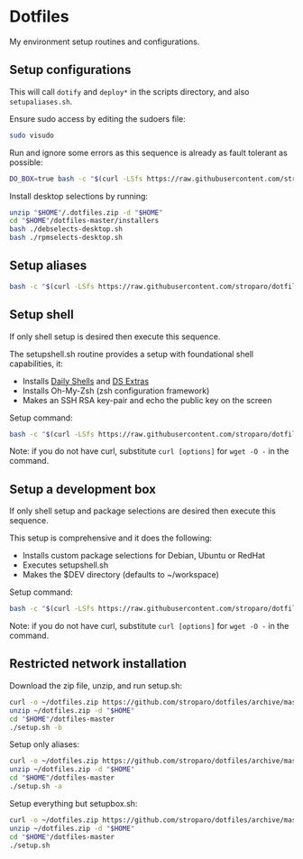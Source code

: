 # Dotfiles

My environment setup routines and configurations.

## Setup configurations

This will call ```dotify``` and ```deploy*``` in the scripts directory, and also ```setupaliases.sh```. 

Ensure sudo access by editing the sudoers file:

```bash
sudo visudo
```

Run and ignore some errors as this sequence is already as fault tolerant as possible:

```bash
DO_BOX=true bash -c "$(curl -LSfs https://raw.githubusercontent.com/stroparo/dotfiles/master/setup.sh)"
```

Install desktop selections by running:

```bash
unzip "$HOME"/.dotfiles.zip -d "$HOME"
cd "$HOME"/dotfiles-master/installers
bash ./debselects-desktop.sh
bash ./rpmselects-desktop.sh
```

## Setup aliases

```bash
bash -c "$(curl -LSfs https://raw.githubusercontent.com/stroparo/dotfiles/master/setupaliases.sh)"
```

## Setup shell

If only shell setup is desired then execute this sequence.

The setupshell.sh routine provides a setup with foundational shell capabilities, it:

* Installs [Daily Shells](http://stroparo.github.io/ds/) and [DS Extras](https://github.com/stroparo/ds-extras)
* Installs Oh-My-Zsh (zsh configuration framework)
* Makes an SSH RSA key-pair and echo the public key on the screen

Setup command:

```bash
bash -c "$(curl -LSfs https://raw.githubusercontent.com/stroparo/dotfiles/master/setupshell.sh)"
```

Note: if you do not have curl, substitute ```curl [options]``` for ```wget -O -``` in the command.

## Setup a development box

If only shell setup and package selections are desired then execute this sequence.

This setup is comprehensive and it does the following:

* Installs custom package selections for Debian, Ubuntu or RedHat
* Executes setupshell.sh
* Makes the $DEV directory (defaults to ~/workspace)

Setup command:

```bash
bash -c "$(curl -LSfs https://raw.githubusercontent.com/stroparo/dotfiles/master/setupbox.sh)"
```

Note: if you do not have curl, substitute ```curl [options]``` for ```wget -O -``` in the command.

## Restricted network installation

Download the zip file, unzip, and run setup.sh:

```bash
curl -o ~/dotfiles.zip https://github.com/stroparo/dotfiles/archive/master.zip
unzip ~/dotfiles.zip -d "$HOME"
cd "$HOME"/dotfiles-master
./setup.sh -b
```

Setup only aliases:

```bash
curl -o ~/dotfiles.zip https://github.com/stroparo/dotfiles/archive/master.zip
unzip ~/dotfiles.zip -d "$HOME"
cd "$HOME"/dotfiles-master
./setup.sh -a
```

Setup everything but setupbox.sh:
```bash
curl -o ~/dotfiles.zip https://github.com/stroparo/dotfiles/archive/master.zip
unzip ~/dotfiles.zip -d "$HOME"
cd "$HOME"/dotfiles-master
./setup.sh
```

